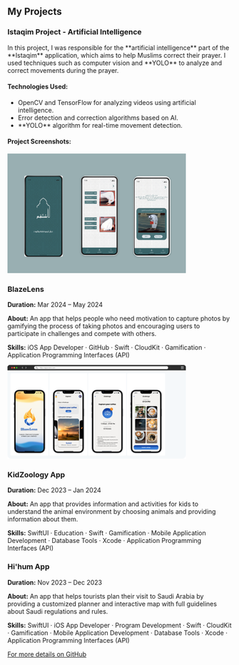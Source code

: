 
<section id="projects">
  <h2>My Projects</h2>
  
  <h3>Istaqim Project - Artificial Intelligence</h3>
  <p>In this project, I was responsible for the **artificial intelligence** part of the **Istaqim** application, which aims to help Muslims correct their prayer. I used techniques such as computer vision and **YOLO** to analyze and correct movements during the prayer.</p>
  
  <h4>Technologies Used:</h4>
  <ul>
    <li>OpenCV and TensorFlow for analyzing videos using artificial intelligence.</li>
    <li>Error detection and correction algorithms based on AI.</li>
    <li>**YOLO** algorithm for real-time movement detection.</li>
  </ul>
  
  <h4>Project Screenshots:</h4>
 <img src="images/Frame 461.png" alt="Project Screenshot" width="400">

  <h3>BlazeLens</h3>
  <p><strong>Duration:</strong> Mar 2024 – May 2024</p>
  <p><strong>About:</strong> An app that helps people who need motivation to capture photos by gamifying the process of taking photos and encouraging users to participate in challenges and compete with others.</p>
  <p><strong>Skills:</strong> iOS App Developer · GitHub · Swift · CloudKit · Gamification · Application Programming Interfaces (API)</p>
  <img src="images/exportPreview.png" alt="BlazeLens App Screenshot" width="400">
  
  <h3>KidZoology App</h3>
  <p><strong>Duration:</strong> Dec 2023 – Jan 2024</p>
  <p><strong>About:</strong> An app that provides information and activities for kids to understand the animal environment by choosing animals and providing information about them.</p>
  <p><strong>Skills:</strong> SwiftUI · Education · Swift · Gamification · Mobile Application Development · Database Tools · Xcode · Application Programming Interfaces (API)</p>
 
  
  <h3>Hi'hum App</h3>
  <p><strong>Duration:</strong> Nov 2023 – Dec 2023</p>
  <p><strong>About:</strong> An app that helps tourists plan their visit to Saudi Arabia by providing a customized planner and interactive map with full guidelines about Saudi regulations and rules.</p>
  <p><strong>Skills:</strong> SwiftUI · iOS App Developer · Program Development · Swift · CloudKit · Gamification · Mobile Application Development · Database Tools · Xcode · Application Programming Interfaces (API)</p>

  <p><a href="https://github.com/rahafibrahim21/Rahaf_portfolio" target="_blank">For more details on GitHub</a></p>
</section>
